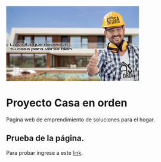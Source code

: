 <img src=images/quienes_somos_back.png height=200px >

# Proyecto Casa en orden

Pagina web de emprendimiento de soluciones para el hogar.

## Prueba de la página.

Para probar ingrese a este  [link](https://damilamb1910.github.io/casaenorden/).
